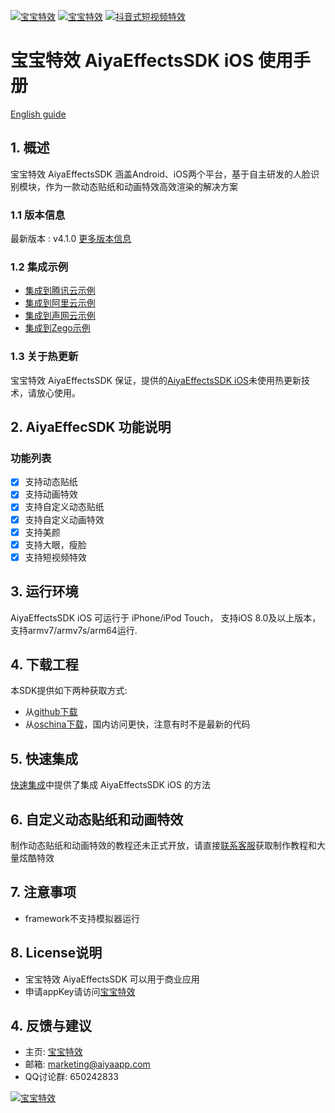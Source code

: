 <a href="http://www.aiyaapp.com/product/bbtx"><img src="doc/summarize1.jpg" border="0" alt="宝宝特效" /></a>
<a href="http://www.aiyaapp.com/product/bbtx"><img src="doc/summarize2.jpg" border="0" alt="宝宝特效" /></a>
<a href="http://www.aiyaapp.com/txshow.html"><img src="doc/shortVideo.jpg" border="0" alt="抖音式短视频特效" /></a>

# 宝宝特效 AiyaEffectsSDK iOS 使用手册 
[English guide](README-EN.md)

## 1. 概述
宝宝特效 AiyaEffectsSDK 涵盖Android、iOS两个平台，基于自主研发的人脸识别模块，作为一款动态贴纸和动画特效高效渲染的解决方案

### 1.1 版本信息
最新版本 : v4.1.0 [更多版本信息](doc/versionHistory.md)

### 1.2 集成示例
* [集成到腾讯云示例](https://github.com/aiyaapp/AiyaEffectsWithTXIOS)
* [集成到阿里云示例](https://github.com/aiyaapp/AiyaEffectsWithAliyuniOS)
* [集成到声网云示例](https://github.com/aiyaapp/AiyaEffectsWithAgoraIOS)
* [集成到Zego示例](https://github.com/aiyaapp/AiyaEffectsWithZegoIOS)

### 1.3 关于热更新
宝宝特效 AiyaEffectsSDK 保证，提供的[AiyaEffectsSDK iOS](https://github.com/aiyaapp/AiyaEffectsIOS)未使用热更新技术，请放心使用。

## 2. AiyaEffecSDK 功能说明

### 功能列表
- [x] 支持动态贴纸
- [x] 支持动画特效
- [x] 支持自定义动态贴纸
- [x] 支持自定义动画特效
- [x] 支持美颜
- [x] 支持大眼，瘦脸
- [x] 支持短视频特效 

## 3. 运行环境
AiyaEffectsSDK iOS 可运行于 iPhone/iPod Touch， 支持iOS 8.0及以上版本， 支持armv7/armv7s/arm64运行.

## 4. 下载工程
本SDK提供如下两种获取方式:

* 从[github下载](https://github.com/aiyaapp/AiyaEffectsIOS)
* 从[oschina下载](http://git.oschina.net/wangyng/AiyaEffectsIOS)，国内访问更快，注意有时不是最新的代码

## 5. 快速集成
[快速集成](doc/howToUse.md)中提供了集成 AiyaEffectsSDK iOS 的方法

## 6. 自定义动态贴纸和动画特效
制作动态贴纸和动画特效的教程还未正式开放，请直接[联系客服](http://www.aiyaapp.com/product/bbtx)获取制作教程和大量炫酷特效

## 7. 注意事项
* framework不支持模拟器运行

## 8. License说明
* 宝宝特效 AiyaEffectsSDK 可以用于商业应用
* 申请appKey请访问[宝宝特效](http://www.aiyaapp.com/product/bbtx)

## 4. 反馈与建议
- 主页: [宝宝特效](http://www.lansear.cn/product/bbtx)
- 邮箱: <marketing@aiyaapp.com>
- QQ讨论群: 650242833

<a href="http://www.aiyaapp.com/product/bbtx"><img src="doc/logo.png" border="0" alt="宝宝特效" /></a>

